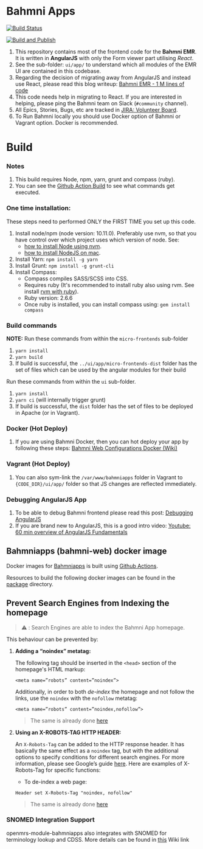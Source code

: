 # Bahmni Apps

[![Build Status](https://travis-ci.org/Bahmni/openmrs-module-bahmniapps.svg?branch=master)](https://travis-ci.org/Bahmni/openmrs-module-bahmniapps)

[![Build and Publish](https://github.com/Bahmni/openmrs-module-bahmniapps/actions/workflows/build_publish.yml/badge.svg)](https://github.com/Bahmni/openmrs-module-bahmniapps/actions/workflows/build_publish.yml)

1. This repository contains most of the frontend code for the **Bahmni EMR**. It is written in **AngularJS** with
   only the Form viewer part utilising _React_.
2. See the sub-folder: `ui/app/` to understand which all modules of the EMR UI are contained in this codebase.
3. Regarding the decision of migrating away from AngularJS and instead use React, please read this
   blog writeup: [Bahmni EMR - 1 M lines of code](https://medium.com/bahmni-blog/bahmni-emr-1million-lines-of-open-source-code-87e610e9a4ec)
4. This code needs help in migrating to React. If you are interested in helping, please ping the
   Bahmni team on Slack (`#community` channel).
5. All Epics, Stories, Bugs, etc are tracked in [JIRA: Volunteer Board](https://bahmni.atlassian.net/secure/RapidBoard.jspa?rapidView=25&projectKey=BAH&quickFilter=66).
6. To Run Bahmni locally you should use Docker option of Bahmni or Vagrant option. Docker is recommended.

# Build

### Notes
1. This build requires Node, npm, yarn, grunt and compass (ruby).
2. You can see the [Github Action Build](https://github.com/Bahmni/openmrs-module-bahmniapps/actions/workflows/build_publish.yml) to see what commands get executed.

### One time installation:

These steps need to performed ONLY the FIRST TIME you set up this code.

1. Install node/npm (node version: 10.11.0). Preferably use nvm, so that you have control over which project uses which version of node. See:
   - [how to install Node using nvm](https://github.com/nvm-sh/nvm).
   - [how to install NodeJS on mac](https://www.newline.co/@Adele/how-to-install-nodejs-and-npm-on-macos--22782681).
2. Install Yarn: `npm install -g yarn`
3. Install Grunt: `npm install -g grunt-cli`
4. Install Compass:
   - Compass compiles SASS/SCSS into CSS.
   - Requires ruby (It's recommended to install ruby also using rvm. See install [rvm with ruby](https://stackify.com/rvm-how-to-get-started-and-manage-your-ruby-installations/)).
   - Ruby version: 2.6.6 
   - Once ruby is installed, you can install compass using: `gem install compass`

### Build commands

**NOTE:**
Run these commands from within the `micro-frontends` sub-folder
1. `yarn install`
2. `yarn build`
3. If build is successful, the `../ui/app/micro-frontends-dist` folder has the set of files which can be used by the angular modules for their build

Run these commands from within the `ui` sub-folder.

1. `yarn install`
2. `yarn ci` (will internally trigger grunt)
3. If build is successful, the `dist` folder has the set of files to be deployed in Apache (or in Vagrant).

### Docker (Hot Deploy)

1. If you are using Bahmni Docker, then you can hot deploy your app by following these steps: [Bahmni Web Configurations Docker (Wiki)](https://bahmni.atlassian.net/wiki/spaces/BAH/pages/3117449349/Bahmni-Web+Configurations+docker)

### Vagrant (Hot Deploy)

1. You can also sym-link the `/var/www/bahmniapps` folder in Vagrant to `{CODE_DIR}/ui/app/` folder so that JS changes are reflected immediately.


### Debugging AngularJS App

1. To be able to debug Bahmni frontend please read this post: [Debugging AngularJS](https://www.newline.co/ng-book/p/Debugging-AngularJS/)
2. If you are brand new to AngularJS, this is a good intro video: [Youtube: 60 min overview of AngularJS Fundamentals](http://www.youtube.com/watch?v=i9MHigUZKEM)

## Bahmniapps (bahmni-web) docker image

Docker images for [Bahmniapps](https://hub.docker.com/r/bahmni/bahmni-web/tags) is built using [Github Actions](/.github/workflows).

Resources to build the following docker images can be found in the [package](/package) directory.

## Prevent Search Engines from Indexing the homepage


>⚠️ : Search Engines are able to index the Bahmni App homepage. 

This behaviour can be prevented by:

1. **Adding a “noindex” metatag:**

   The following tag should be inserted in the `<head>` section of the homepage's HTML markup:

   ```
   <meta name=”robots” content=”noindex”>
   ```

   Additionally, in order to both _de-index_ the homepage and not follow the links, use the `noindex` with the `nofollow` metatag:

   ```
   <meta name=”robots” content=”noindex,nofollow”>
   ```

   > The same is already done [here](https://github.com/Bahmni/openmrs-module-bahmniapps/blob/master/package/docker/index.html#L5)
   >
2. **Using an X-ROBOTS-TAG HTTP HEADER:**

   An `X-Robots-Tag` can be added to the HTTP response header. It has basically the same effect as a `noindex` tag, but with the additional options to specify conditions for different search engines. For more information, please see Google’s guide [here](https://developers.google.com/search/docs/advanced/robots/robots_meta_tag). Here are examples of X-Robots-Tag for specific functions:

   - To de-index a web page:

   ```
   Header set X-Robots-Tag "noindex, nofollow"
   ```

   > The same is already done [here](https://github.com/Bahmni/openmrs-module-bahmniapps/blob/master/package/docker/httpd.conf#L32)
   >

### SNOMED Integration Support

openmrs-module-bahmniapps also integrates with SNOMED for terminology lookup and CDSS. More details can be found in [this](https://bahmni.atlassian.net/wiki/spaces/BAH/pages/3132686337/SNOMED+FHIR+Terminology+Server+Integration+with+Bahmni) Wiki link